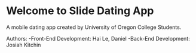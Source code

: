 # Welcome to Slide Dating App

A mobile dating app created by University of Oregon College Students. 

Authors: 
  -Front-End Development: Hai Le, Daniel 
  -Back-End Development: Josiah Kitchin

